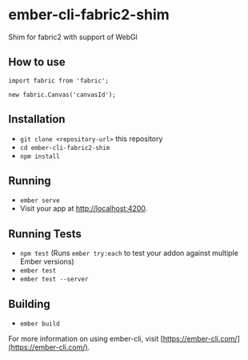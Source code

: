 # ember-cli-fabric2-shim

Shim for fabric2 with support of WebGl

## How to use

```es6
import fabric from 'fabric';

new fabric.Canvas('canvasId');
```

## Installation

* `git clone <repository-url>` this repository
* `cd ember-cli-fabric2-shim`
* `npm install`

## Running

* `ember serve`
* Visit your app at [http://localhost:4200](http://localhost:4200).

## Running Tests

* `npm test` (Runs `ember try:each` to test your addon against multiple Ember versions)
* `ember test`
* `ember test --server`

## Building

* `ember build`

For more information on using ember-cli, visit [https://ember-cli.com/](https://ember-cli.com/).
